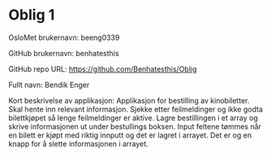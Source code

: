 # Oblig 1

OsloMet brukernavn: beeng0339

GitHub brukernavn: benhatesthis

GitHub repo URL: https://github.com/Benhatesthis/Oblig

Fullt navn: Bendik Enger

Kort beskrivelse av applikasjon: 
Applikasjon for bestilling av kinobiletter.
Skal hente inn relevant informasjon. 
Sjekke etter feilmeldinger og ikke godta bilettkjøpet så
lenge feilmeldinger er aktive.
Lagre bestillingen i et array og skrive informasjonen ut under bestullings boksen.
Input feltene tømmes når en bilett er kjøpt med riktig innputt og det er lagret i arrayet.
Det er og en knapp for å slette informasjonen i arrayet.
